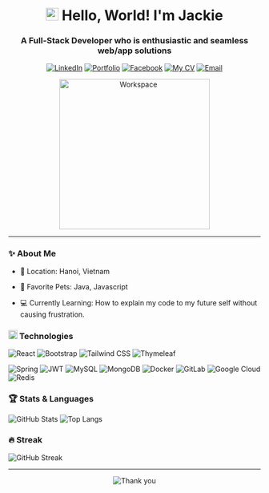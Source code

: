 <h1 align="center">
  <img width="25px" alt="Hello" src="https://camo.githubusercontent.com/2ec030bc751ce444be25f6ed5aa026d2a0950d5cc62603faa27f4ec72f1e7ac3/68747470733a2f2f782e747739332e66756e2f696d616765732f68692e676966">
  Hello, World! I'm Jackie 
</h1>

<h3 align="center">
  A Full-Stack Developer who is enthusiastic and seamless web/app solutions
</h3>

<div align="center">

[![LinkedIn](https://img.shields.io/badge/jackie-white?style=for-the-badge&logo=Linkedin&logoColor=0A66C2)](https://www.linkedin.com/in/nhatcoi)
[![Portfolio](https://img.shields.io/badge/🌐_jackie.live-white?style=for-the-badge&logoColor=0A66C2)](#)
[![Facebook](https://img.shields.io/badge/jackie-white?style=for-the-badge&logo=facebook&logoColor=0866FF)](https://www.facebook.com/nhatcoi037)
[![My CV](https://img.shields.io/badge/My_CV-white?style=for-the-badge&logo=readdotcv&logoColor=EC1C24)](https://drive.google.com/file/d/103o1YQ4XPMWZD3SYNTcfBYX9lxvnKbEJ/view?usp=sharing)
[![Email](https://img.shields.io/badge/contact_for_work-white?style=for-the-badge&logo=gmail&logoColor=EA4335)](mailto:jackie04.work@outlook.com)

  <img width="300px" src="https://user-images.githubusercontent.com/74038190/229223263-cf2e4b07-2615-4f87-9c38-e37600f8381a.gif" alt="Workspace">
</div>

***

### ✨ About Me

- 🏢 Location: Hanoi, Vietnam

- 🐶 Favorite Pets: Java, Javascript

- 💻 Currently Learning: How to explain my code to my future self without causing frustration.

<h3>
  <img width="18px" src="https://user-images.githubusercontent.com/74038190/212284087-bbe7e430-757e-4901-90bf-4cd2ce3e1852.gif">
  Technologies
</h3>

![React](https://img.shields.io/badge/React-black?style=flat&logo=react&logoColor=61DAFB)
![Bootstrap](https://img.shields.io/badge/Bootstrap-black?style=flat&logo=bootstrap&logoColor=7952B3)
![Tailwind CSS](https://img.shields.io/badge/Tailwind_CSS-black?style=flat&logo=tailwindcss&logoColor=06B6D4)
![Thymeleaf](https://img.shields.io/badge/Thymeleaf-black?style=flat&logo=thymeleaf&logoColor=005F0F)

![Spring](https://img.shields.io/badge/Spring-black?style=flat&logo=spring&logoColor=6DB33F)
![JWT](https://img.shields.io/badge/JWT-black?style=flat&logo=jsonwebtokens&logoColor=white)
![MySQL](https://img.shields.io/badge/MySQL-black?style=flat&logo=mysql&logoColor=4479A1)
![MongoDB](https://img.shields.io/badge/MongoDB-black?style=flat&logo=mongodb&logoColor=47A248)
![Docker](https://img.shields.io/badge/Docker-black?style=flat&logo=docker&logoColor=2496ED)
![GitLab](https://img.shields.io/badge/GitLab_CI/CD-black?style=flat&logo=gitlab&logoColor=FC6D26)
![Google Cloud](https://img.shields.io/badge/Google_Cloud-black?style=flat&logo=googlecloud&logoColor=4285F4)
![Redis](https://img.shields.io/badge/Redis-black?style=flat&logo=redis&logoColor=DC382D)

### 🏆 Stats & Languages

![GitHub Stats](https://github-readme-stats.vercel.app/api?username=nhatcoi&hide=stars,issues&show=prs_merged_percentage&show_icons=true&theme=holi&border_color=71a9e&rank_icon=github&line_height=24)
![Top Langs](https://github-readme-stats.vercel.app/api/top-langs/?username=nhatcoi&exclude_repo=fCC_Responsive-Web-Design,fCC_JavaScript-Algorithms-and-Data-Structures,fCC_Front-End-Development-Libraries,fCC_Relational-Database,fCC_Quality-Assurance,fCC_Information-Security,temp-Portfolio&langs_count=6&layout=compact&theme=holi&border_color=71a9e&card_width=330px)


[//]: # ([![Portfolio]&#40;https://github-readme-stats.vercel.app/api/pin/?username=enkay2408&repo=portfolio&theme=gotham&border_color=54a68b&#41;]&#40;https://github.com/eNKay2408/Portfolio&#41;)

[//]: # ([![E-Commerce]&#40;https://github-readme-stats.vercel.app/api/pin/?username=enkay2408&repo=e-commerce&theme=gotham&border_color=54a68b&#41;]&#40;https://github.com/eNKay2408/E-Commerce&#41;)

[//]: # ()
[//]: # ([![Property-Tracker]&#40;https://github-readme-stats.vercel.app/api/pin/?username=enkay2408&repo=property-tracker&theme=gotham&border_color=54a68b&#41;]&#40;https://github.com/eNKay2408/Property-Tracker&#41;)

[//]: # ([![Digital Bank]&#40;https://github-readme-stats.vercel.app/api/pin/?username=enkay2408&repo=digital-bank&theme=gotham&border_color=54a68b&#41;]&#40;https://github.com/eNKay2408/Digital-Bank&#41;)

[//]: # (### 📝 Lines of Code)

[//]: # (![LOC Langs]&#40;https://api.githubtrends.io/user/svg/nhatcoi/langs?time_range=one_year&theme=dark&#41;)

[//]: # (![LOC Repos]&#40;https://api.githubtrends.io/user/svg/nhatcoi/repos?time_range=one_year&group=other&theme=dark&#41;)

### 🔥 Streak

![GitHub Streak](https://streak-stats.demolab.com?user=nhatcoi&theme=rising-sun&date_format=j%2Fn%5B%2FY%5D&border=e78e42&currStreakNum=e78e42&sideNums=e78e42&dates=fef7ee)

***

<div align="center">

![Thank you](https://readme-typing-svg.demolab.com?font=Fira+Code&weight=500&duration=4000&pause=1000&color=45A1FF&center=true&width=550&lines=Thank+you+for+visiting+my+GitHub+profile+%F0%9F%92%99)

</div>
